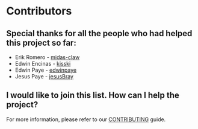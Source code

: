 # Contributors

## Special thanks for all the people who had helped this project so far:

* Erik Romero - [midas-claw](https://github.com/midas-claw)
* Edwin Encinas - [kisski](https://github.com/kisski)
* Edwin Paye - [edwinpaye](https://github.com/edwinpaye)
* Jesus Paye - [jesusBray](https://github.com/jesusBray)

## I would like to join this list. How can I help the project?

For more information, please refer to our [CONTRIBUTING](#) guide.